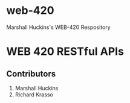 # web-420
Marshall Huckins's WEB-420 Respository

<h1>WEB 420 RESTful APIs</h1>

<h2>Contributors</h2>

<ol>
    <li>Marshall Huckins</li>
    <li>Richard Krasso</li>
</ol>
